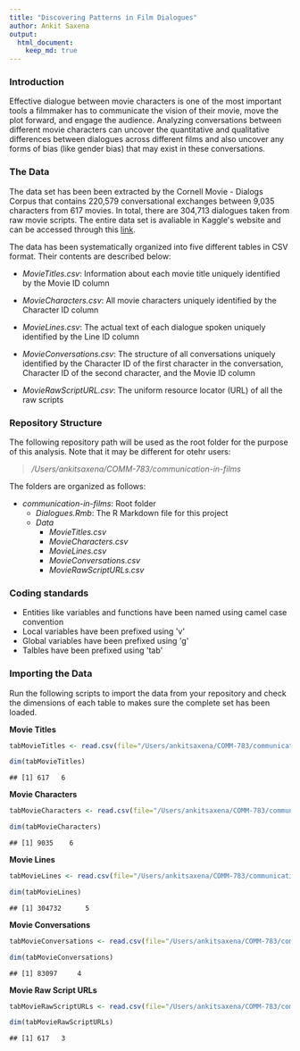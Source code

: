 ```yaml
---
title: "Discovering Patterns in Film Dialogues"
author: Ankit Saxena
output:
  html_document:
    keep_md: true
---
```


### Introduction

Effective dialogue between movie characters is one of the most important tools a filmmaker has to communicate the vision of their movie, move the plot forward, and engage the audience. Analyzing conversations between different movie characters can uncover the quantitative and qualitative differences between dialogues across different films and also uncover any forms of bias (like gender bias) that may exist in these conversations.

### The Data

The data set has been been extracted by the Cornell Movie - Dialogs Corpus that contains 220,579 conversational exchanges between 9,035 characters from 617 movies. In total, there are 304,713 dialogues taken from raw movie scripts. The entire data set is avaliable in Kaggle's website and can be accessed through this [link](https://www.kaggle.com/rajathmc/cornell-moviedialog-corpus).

The data has been systematically organized into five different tables in CSV format. Their contents are described below:

* _MovieTitles.csv_: Information about each movie title uniquely identified by the Movie ID column

* _MovieCharacters.csv_: All movie characters uniquely identified by the Character ID column

* _MovieLines.csv_: The actual text of each dialogue spoken uniquely identified by the Line ID column
  
* _MovieConversations.csv_: The structure of all conversations uniquely identified by the Character ID of the first character in the conversation, Character ID of the second character, and the Movie ID column

* _MovieRawScriptURL.csv_: The uniform resource locator (URL) of all the raw scripts

### Repository Structure

The following repository path will be used as the root folder for the purpose of this analysis. Note that it may be different for otehr users:

> _/Users/ankitsaxena/COMM-783/communication-in-films_

The folders are organized as follows:

* _communication-in-films_: Root folder
  + _Dialogues.Rmb_: The R Markdown file for this project
  + _Data_
    + _MovieTitles.csv_
    + _MovieCharacters.csv_
    + _MovieLines.csv_
    + _MovieConversations.csv_
    + _MovieRawScriptURLs.csv_

### Coding standards

* Entities like variables and functions have been named using camel case convention
* Local variables have been prefixed using 'v'
* Global variables have been prefixed using 'g'
* Talbles have been prefixed using 'tab'

### Importing the Data

Run the following scripts to import the data from your repository and check the dimensions of each table to makes sure the complete set has been loaded.

__Movie Titles__

```r
tabMovieTitles <- read.csv(file="/Users/ankitsaxena/COMM-783/communication-in-films/Data/MovieTitles.csv", header=FALSE, sep="|")
```


```r
dim(tabMovieTitles)
```

```
## [1] 617   6
```

__Movie Characters__

```r
tabMovieCharacters <- read.csv(file="/Users/ankitsaxena/COMM-783/communication-in-films/Data/MovieCharacters.csv", header=FALSE, sep="|")
```


```r
dim(tabMovieCharacters)
```

```
## [1] 9035    6
```

__Movie Lines__

```r
tabMovieLines <- read.csv(file="/Users/ankitsaxena/COMM-783/communication-in-films/Data/MovieLines.csv", header=FALSE, sep="|", quote="")
```


```r
dim(tabMovieLines)
```

```
## [1] 304732      5
```

__Movie Conversations__

```r
tabMovieConversations <- read.csv(file="/Users/ankitsaxena/COMM-783/communication-in-films/Data/MovieConversations.csv", header=FALSE, sep="|")
```


```r
dim(tabMovieConversations)
```

```
## [1] 83097     4
```

__Movie Raw Script URLs__

```r
tabMovieRawScriptURLs <- read.csv(file="/Users/ankitsaxena/COMM-783/communication-in-films/Data/MovieRawScriptURLs.csv", header=FALSE, sep="|")
```


```r
dim(tabMovieRawScriptURLs)
```

```
## [1] 617   3
```
